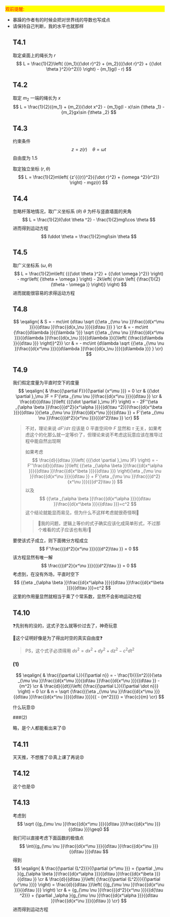 <p style="color:red;background:yellow">
    观前提醒:<br>
    <ul>
        <li>暴躁的作者有的时候会把对世界线的导数也写成点
        <li>请保持自己判断，我的水平也就那样

## T4.1

取定桌面上的绳长为 $r$
$$
L = \frac{1}{2}\left( {{m_1}{{\dot r}^2} + {m_2}({{\dot r}^2} + {{\dot \theta }^2}{r^2})} \right) - {m_1}g(l - r)
$$

## T4.2

取定 $m_2$ 一端的绳长为 $x$ 
$$
L = \frac{1}{2}({m_1} + {m_2}){\dot x^2} - {m_1}g(l - x)\sin {\theta _1} - {m_2}gx\sin {\theta _2}
$$

## T4.3

约束条件
$$
z=z(r) \quad \theta=\omega t
$$
自由度为 $1.5$ 

取定独立坐标 $(r,\theta)$ 
$$
L = \frac{1}{2}m\left( {z'{{(r)}^2}{{\dot r}^2} + {\omega ^2}{r^2}} \right) - mgz(r)
$$

## T4.4

忽略杆落地情况，取广义坐标系 $(\theta)$ $\theta$ 为杆与竖直墙面的夹角
$$
L = \frac{1}{2}I{\dot \theta ^2} - \frac{1}{2}mgl\cos \theta
$$
进而得到运动方程
$$
I\ddot \theta  = \frac{1}{2}mgl\sin \theta
$$

## T4.5

取广义坐标系 $(\omega,\theta)$ 
$$
L = \frac{1}{2}m\left( {{{\dot \theta }^2} + {{\dot \omega }^2}} \right) - mgr\left( {\theta  + \omega } \right) - 2k\left( {r\sin \left( {\frac{1}{2}(\theta  - \omega )} \right)} \right)
$$
进而就能很容易的求得运动方程

## T4.8

$$
\eqalign{
  & S =  - mc\int {d\tau \sqrt {{\eta _{\mu \nu }}\frac{{d{x^\mu }}}{{d\tau }}\frac{{d{x_\nu }}}{{d\tau }}} }   \cr 
  &  =  - mc\int {\frac{{d\lambda }}{{\lambda '}}} \sqrt {{\eta _{\mu \nu }}\frac{{d{x^\mu }}}{{d\lambda }}\frac{{d{x_\nu }}}{{d\lambda }}{{\left( {\frac{{d\lambda }}{{d\tau }}} \right)}^2}}   \cr 
  &  =  - mc\int {d\lambda \sqrt {{\eta _{\mu \nu }}\frac{{d{x^\mu }}}{{d\lambda }}\frac{{d{x_\nu }}}{{d\lambda }}} }  \cr}
$$

## T4.9

我们假定度量为平直时空下的度量
$$
\eqalign{
  & \frac{{\partial F}}{{\partial {x^\mu }}} = 0  \cr 
  & {{\dot \partial }_\mu }F = F'{\eta _{\mu \nu }}\frac{{d{x^\nu }}}{{d\tau }}  \cr 
  & \frac{d}{{d\tau }}\left( {{{\dot \partial }_\mu }F} \right) =  - 2F''{\eta _{\alpha \beta }}\frac{{{d^2}{x^\alpha }}}{{d{\tau ^2}}}\frac{{d{x^\beta }}}{{d\tau }}{\eta _{\mu \nu }}\frac{{d{x^\nu }}}{{d\tau }} + F'{\eta _{\mu \nu }}\frac{{{d^2}{x^\nu }}}{{{d^2}\tau }} \cr}
$$

> 不对，理论来说 $dF'/d\tau$ 应该是 $0$ 平直空间中 $F$ 显然和 $\tau$ 无关，如果考虑这个的化那么就一定等价了，但理论来说不考虑这玩意应该在推导过程中能自然出现啊
>
> 如果考虑
> $$
> \frac{d}{{d\tau }}\left( {{{\dot \partial }_\mu }F} \right) =  - F''\frac{d}{{d\tau }}\left( {{\eta _{\alpha \beta }}\frac{{d{x^\alpha }}}{{d\tau }}\frac{{d{x^\beta }}}{{d\tau }}} \right){\eta _{\mu \nu }}\frac{{d{x^\nu }}}{{d\tau }} + F'{\eta _{\mu \nu }}\frac{{{d^2}{x^\nu }}}{{{d^2}\tau }}
> $$
> 以及
> $$
> {{\eta _{\alpha \beta }}\frac{{d{x^\alpha }}}{{d\tau }}\frac{{d{x^\beta }}}{{d\tau }}}=c^2
> $$
> 这个结论就能显而易见，但为什么不这样考虑就很奇怪啊🤣
>
> > 🤔我的问题，逻辑上等价的式子确实应该化成简单形式，不过那个难看的式子应该也有用/🤔

要使该式子成立，则下面微分方程成立
$$
F'\frac{{{d^2}{x^\nu }}}{{{d^2}\tau }} = 0
$$
该方程显然有唯一解
$$
\frac{{{d^2}{x^\nu }}}{{{d^2}\tau }} = 0
$$
考虑到，在没有外场，平直时空下
$$
{{\eta _{\alpha \beta }}\frac{{d{x^\alpha }}}{{d\tau }}\frac{{d{x^\beta }}}{{d\tau }}}=c^2
$$
这里的作用量显然就相当于乘了个常系数，显然不会影响运动方程

## T4.10

❓先别有的没的，这式子怎么就等价过去了，神奇玩意

🤔这个证明好像是为了得出时空的真实自由度❓

> PS，这个式子必须得用 $ds^2=dx^2+dy^2+dz^2-c^2dt^2$

### (1)

$$
\eqalign{
  & \frac{{\partial L}}{{\partial n}} =  - \frac{1}{{{n^2}}}{\eta _{\mu \nu }}\frac{{d{x^\mu }}}{{d\tau }}\frac{{d{x^\nu }}}{{d\tau }} - {m^2}  \cr 
  & \frac{d}{{dt}}\left( {\frac{{\partial L}}{{\partial \dot n}}} \right) = 0  \cr 
  & n = \sqrt {\frac{{{\eta _{\mu \nu }}\frac{{d{x^\mu }}}{{d\tau }}\frac{{d{x^\nu }}}{{d\tau }}}}{{ - {m^2}}}}  = \frac{c}{m} \cr}
$$

什么玩意😡

###(2)

略，是个人都能看出来了😡

## T4.11

天天推，不想推了😡真上课了再说😡

## T4.12

这个也是😡

## T4.13

考虑到
$$
\sqrt {{g_{\mu \nu }}\frac{{d{x^\mu }}}{{d\tau }}\frac{{d{x^\nu }}}{{d\tau }}}\geq0 
$$
我们可以直接考虑下面函数的极值点
$$
\int{{g_{\mu \nu }}\frac{{d{x^\mu }}}{{d\tau }}\frac{{d{x^\nu }}}{{d\tau }}}d\tau
$$
得到
$$
\eqalign{
  & \frac{{\partial {L^2}}}{{\partial {x^\mu }}} = {\partial _\mu }{g_{\alpha \beta }}\frac{{d{x^\alpha }}}{{d\tau }}\frac{{d{x^\beta }}}{{d\tau }}  \cr 
  & \frac{d}{{d\tau }}\left( {\frac{{\partial {L^2}}}{{\partial {u^\mu }}}} \right) = \frac{d}{{d\tau }}\left( {{g_{\mu \nu }}\frac{{d{x^\nu }}}{{d\tau }}} \right)  \cr 
  &  = {g_{\mu \nu }}\frac{{{d^2}{x^\nu }}}{{d{\tau ^2}}} + {\partial _\alpha }{g_{\mu \nu }}\frac{{d{x^\alpha }}}{{d\tau }}\frac{{d{x^\nu }}}{{d\tau }} \cr}
$$
进而得到运动方程

